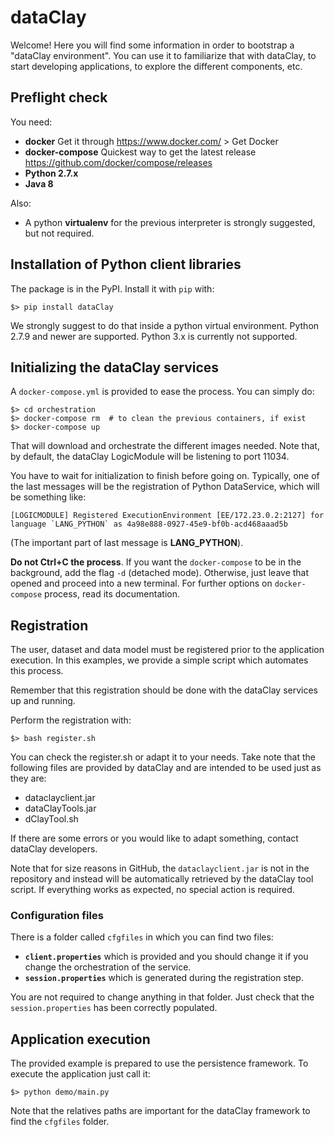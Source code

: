 
# dataClay

Welcome! Here you will find some information in order to bootstrap
a "dataClay environment". You can use it to familiarize that with
dataClay, to start developing applications, to explore the different
components, etc.

## Preflight check

You need:

  - **docker** Get it through https://www.docker.com/ > Get Docker
  - **docker-compose** Quickest way to get the latest release https://github.com/docker/compose/releases
  - **Python 2.7.x**
  - **Java 8**

Also:
  - A python **virtualenv** for the previous interpreter is strongly suggested, but not required.


## Installation of Python client libraries

The package is in the PyPI. Install it with `pip` with:

    $> pip install dataClay

We strongly suggest to do that inside a python virtual environment. Python 2.7.9 and newer are supported. Python 3.x is currently not supported.


## Initializing the dataClay services

A `docker-compose.yml` is provided to ease the process. You can simply do:

    $> cd orchestration
    $> docker-compose rm  # to clean the previous containers, if exist
    $> docker-compose up

That will download and orchestrate the different images needed. Note that, 
by default, the dataClay LogicModule will be listening to port 11034.

You have to wait for initialization to finish before going on. Typically, 
one of the last messages will be the registration of Python DataService, 
which will be something like:

    [LOGICMODULE] Registered ExecutionEnvironment [EE/172.23.0.2:2127] for language `LANG_PYTHON` as 4a98e888-0927-45e9-bf0b-acd468aaad5b

(The important part of last message is **LANG_PYTHON**).

**Do not Ctrl+C the process**. If you want the `docker-compose` to be in the
background, add the flag `-d` (detached mode). Otherwise, just leave that 
opened and proceed into a new terminal. For further options on `docker-compose`
process, read its documentation.


## Registration

The user, dataset and data model must be registered prior to the application
execution. In this examples, we provide a simple script which automates this
process.

Remember that this registration should be done with the dataClay
services up and running.

Perform the registration with:

    $> bash register.sh

You can check the register.sh or adapt it to your needs. Take note that the following 
files are provided by dataClay and are intended to be used just as they are:

  - dataclayclient.jar
  - dataClayTools.jar
  - dClayTool.sh

If there are some errors or you would like to adapt something, contact dataClay 
developers.

Note that for size reasons in GitHub, the `dataclayclient.jar` is not in the
repository and instead will be automatically retrieved by the dataClay tool
script. If everything works as expected, no special action is required.


### Configuration files

There is a folder called `cfgfiles` in which you can find two files:

  - **`client.properties`** which is provided and you should change it if you
change the orchestration of the service.
  - **`session.properties`** which is generated during the registration step.

You are not required to change anything in that folder. Just check that the 
`session.properties` has been correctly populated.


## Application execution

The provided example is prepared to use the persistence framework. To execute
the application just call it:

    $> python demo/main.py

Note that the relatives paths are important for the dataClay framework to find
the `cfgfiles` folder.

